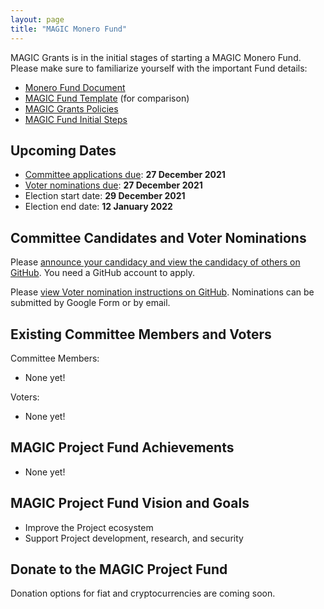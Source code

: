 ```yaml
---
layout: page
title: "MAGIC Monero Fund"
---
```


MAGIC Grants is in the initial stages of starting a MAGIC Monero Fund. Please make sure to familiarize yourself with the important Fund details:

* [Monero Fund Document](/funds/monero/monero_fund)
* [MAGIC Fund Template](/funds/fund_template) (for comparison)
* [MAGIC Grants Policies](/about/documentation)
* [MAGIC Fund Initial Steps](/funds/fund_initial_steps/)

## Upcoming Dates

* [Committee applications due](https://github.com/MAGICGrants/Monero-Fund): **27 December 2021**
* [Voter nominations due](https://github.com/MAGICGrants/Monero-Fund): **27 December 2021**
* Election start date: **29 December 2021**
* Election end date: **12 January 2022**

## Committee Candidates and Voter Nominations

Please [announce your candidacy and view the candidacy of others on GitHub](https://github.com/MAGICGrants/Monero-Fund). You need a GitHub account to apply.

Please [view Voter nomination instructions on GitHub](https://github.com/MAGICGrants/Monero-Fund). Nominations can be submitted by Google Form or by email.

## Existing Committee Members and Voters

Committee Members:
* None yet!

Voters:
* None yet!

## MAGIC **Project** Fund Achievements

* None yet!

## MAGIC **Project** Fund Vision and Goals

* Improve the Project ecosystem
* Support Project development, research, and security

## Donate to the MAGIC **Project** Fund

Donation options for fiat and cryptocurrencies are coming soon.
